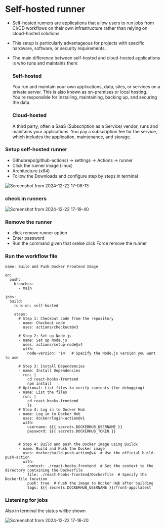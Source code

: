 
# Self-hosted runner

- Self-hosted runners are applications that allow users to run jobs from CI/CD workflows on their own infrastructure rather than relying on cloud-hosted solutions. 
- This setup is particularly advantageous for projects with specific hardware, software, or security requirements.
- The main difference between self-hosted and cloud-hosted applications is who runs and maintains them: 
  ### Self-hosted
  You run and maintain your own applications, data, sites, or services on a   private server. This is also known as on-premises or local hosting. You're responsible for installing, maintaining, backing up, and securing the data.

  ### Cloud-hosted
  A third party, often a SaaS (Subscription as a Service) vendor, runs and maintains your applications. You pay a subscription fee for the service, which includes the application, maintenance, and storage.

### Setup self-hosted runner

- Githubrepo(github-actions) -> settings -> Actions -> runner
- Click the runner image (linux)
- Architecture (x64)
- Follow the Downloads and configure step by steps in terminal

![Screenshot from 2024-12-22 17-08-13](https://github.com/user-attachments/assets/535603bf-a3fb-4f2a-a21e-feee2280dff7)



### check in runners

![Screenshot from 2024-12-22 17-19-40](https://github.com/user-attachments/assets/50278c42-25b7-4310-98c9-402d622a0631)

### Remove the runner
- click remove runner option
- Enter password
- Run the command given that orelse click Force remove the runner 
### Run the workflow file
``` 
name: Build and Push Docker Frontend Image

on:
  push:
    branches:
      - main

jobs:
  build:
    runs-on: self-hosted

    steps:
      # Step 1: Checkout code from the repository
      - name: Checkout code
        uses: actions/checkout@v3

      # Step 2: Set up Node.js
      - name: Set up Node.js
        uses: actions/setup-node@v4
        with:
          node-version: '14'  # Specify the Node.js version you want to use

      # Step 3: Install Dependencies
      - name: Install Dependencies
        run: |
          cd react-hooks-frontend
          npm install
      # Optional: List files to verify contents (for debugging)
      - name: List the files
        run: |
          cd react-hooks-frontend
          ls
      # Step 4: Log in to Docker Hub
      - name: Log in to Docker Hub
        uses: docker/login-action@v1
        with:
          username: ${{ secrets.DOCKERHUB_USERNAME }}
          password: ${{ secrets.DOCKERHUB_TOKEN }}


      # Step 4: Build and push the Docker image using Buildx
      - name: Build and Push the Docker image
        uses: docker/build-push-action@v4  # Use the official build-push-action
        with:
          context: ./react-hooks-frontend  # Set the context to the directory containing the Dockerfile
          file: ./react-hooks-frontend/Dockerfile  # Specify the Dockerfile location
          push: true  # Push the image to Docker Hub after building
          tags: ${{ secrets.DOCKERHUB_USERNAME }}/front-app:latest
```
### Listening for jobs
Also in terminal the status willbe shown

![Screenshot from 2024-12-22 17-18-20](https://github.com/user-attachments/assets/fa07cd0e-da35-4ecb-ae9f-5e59cd4590ca)





